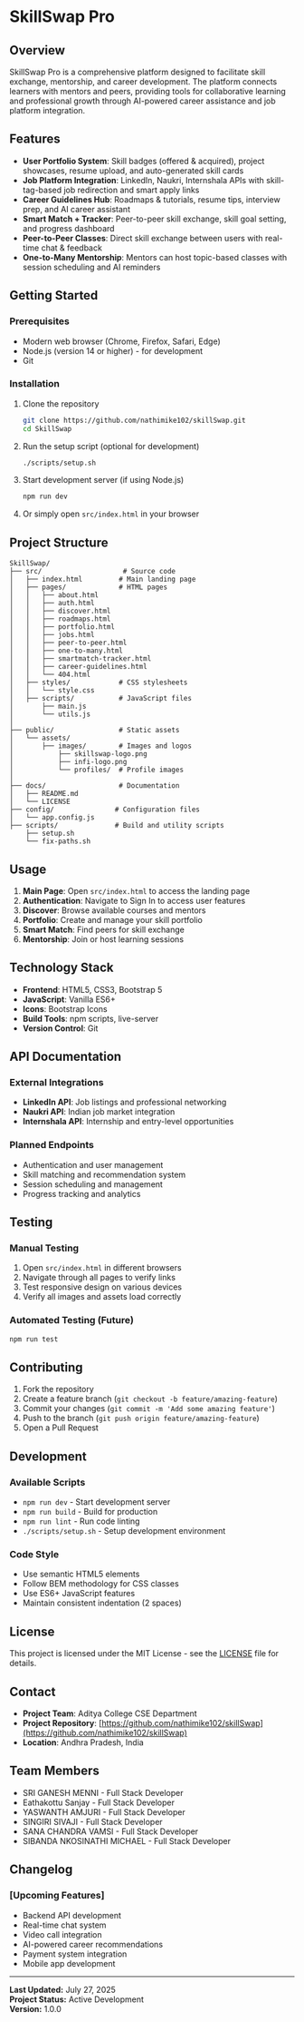 # SkillSwap Pro

## Overview

SkillSwap Pro is a comprehensive platform designed to facilitate skill exchange, mentorship, and career development. The platform connects learners with mentors and peers, providing tools for collaborative learning and professional growth through AI-powered career assistance and job platform integration.

## Features

- **User Portfolio System**: Skill badges (offered & acquired), project showcases, resume upload, and auto-generated skill cards
- **Job Platform Integration**: LinkedIn, Naukri, Internshala APIs with skill-tag-based job redirection and smart apply links
- **Career Guidelines Hub**: Roadmaps & tutorials, resume tips, interview prep, and AI career assistant
- **Smart Match + Tracker**: Peer-to-peer skill exchange, skill goal setting, and progress dashboard
- **Peer-to-Peer Classes**: Direct skill exchange between users with real-time chat & feedback
- **One-to-Many Mentorship**: Mentors can host topic-based classes with session scheduling and AI reminders

## Getting Started

### Prerequisites

- Modern web browser (Chrome, Firefox, Safari, Edge)
- Node.js (version 14 or higher) - for development
- Git

### Installation

1. Clone the repository
   ```bash
   git clone https://github.com/nathimike102/skillSwap.git
   cd SkillSwap
   ```

2. Run the setup script (optional for development)
   ```bash
   ./scripts/setup.sh
   ```

3. Start development server (if using Node.js)
   ```bash
   npm run dev
   ```

4. Or simply open `src/index.html` in your browser

## Project Structure

```
SkillSwap/
├── src/                    # Source code
│   ├── index.html         # Main landing page
│   ├── pages/             # HTML pages
│   │   ├── about.html
│   │   ├── auth.html
│   │   ├── discover.html
│   │   ├── roadmaps.html
│   │   ├── portfolio.html
│   │   ├── jobs.html
│   │   ├── peer-to-peer.html
│   │   ├── one-to-many.html
│   │   ├── smartmatch-tracker.html
│   │   ├── career-guidelines.html
│   │   └── 404.html
│   ├── styles/            # CSS stylesheets
│   │   └── style.css
│   ├── scripts/           # JavaScript files
│       ├── main.js
│       └── utils.js
│   
├── public/                # Static assets
│   └── assets/
│       ├── images/        # Images and logos
│           ├── skillswap-logo.png
│           ├── infi-logo.png
│           └── profiles/  # Profile images
│       
├── docs/                  # Documentation
│   ├── README.md
│   └── LICENSE
├── config/               # Configuration files
│   └── app.config.js
├── scripts/              # Build and utility scripts
    ├── setup.sh
    └── fix-paths.sh
```

## Usage

1. **Main Page**: Open `src/index.html` to access the landing page
2. **Authentication**: Navigate to Sign In to access user features
3. **Discover**: Browse available courses and mentors
4. **Portfolio**: Create and manage your skill portfolio
5. **Smart Match**: Find peers for skill exchange
6. **Mentorship**: Join or host learning sessions

## Technology Stack

- **Frontend**: HTML5, CSS3, Bootstrap 5
- **JavaScript**: Vanilla ES6+
- **Icons**: Bootstrap Icons
- **Build Tools**: npm scripts, live-server
- **Version Control**: Git

## API Documentation

### External Integrations
- **LinkedIn API**: Job listings and professional networking
- **Naukri API**: Indian job market integration
- **Internshala API**: Internship and entry-level opportunities

### Planned Endpoints
- Authentication and user management
- Skill matching and recommendation system
- Session scheduling and management
- Progress tracking and analytics

## Testing

### Manual Testing
1. Open `src/index.html` in different browsers
2. Navigate through all pages to verify links
3. Test responsive design on various devices
4. Verify all images and assets load correctly

### Automated Testing (Future)
```bash
npm run test
```

## Contributing

1. Fork the repository
2. Create a feature branch (`git checkout -b feature/amazing-feature`)
3. Commit your changes (`git commit -m 'Add some amazing feature'`)
4. Push to the branch (`git push origin feature/amazing-feature`)
5. Open a Pull Request

## Development

### Available Scripts
- `npm run dev` - Start development server
- `npm run build` - Build for production
- `npm run lint` - Run code linting
- `./scripts/setup.sh` - Setup development environment

### Code Style
- Use semantic HTML5 elements
- Follow BEM methodology for CSS classes
- Use ES6+ JavaScript features
- Maintain consistent indentation (2 spaces)

## License

This project is licensed under the MIT License - see the [LICENSE](LICENSE) file for details.

## Contact

- **Project Team**: Aditya College CSE Department
- **Project Repository**: [https://github.com/nathimike102/skillSwap](https://github.com/nathimike102/skillSwap)
- **Location**: Andhra Pradesh, India

## Team Members

- SRI GANESH MENNI - Full Stack Developer
- Eathakottu Sanjay - Full Stack Developer  
- YASWANTH AMJURI - Full Stack Developer
- SINGIRI SIVAJI - Full Stack Developer
- SANA CHANDRA VAMSI - Full Stack Developer
- SIBANDA NKOSINATHI MICHAEL - Full Stack Developer

## Changelog

### [Upcoming Features]
- Backend API development
- Real-time chat system
- Video call integration
- AI-powered career recommendations
- Payment system integration
- Mobile app development

---

**Last Updated:** July 27, 2025  
**Project Status:** Active Development  
**Version:** 1.0.0

